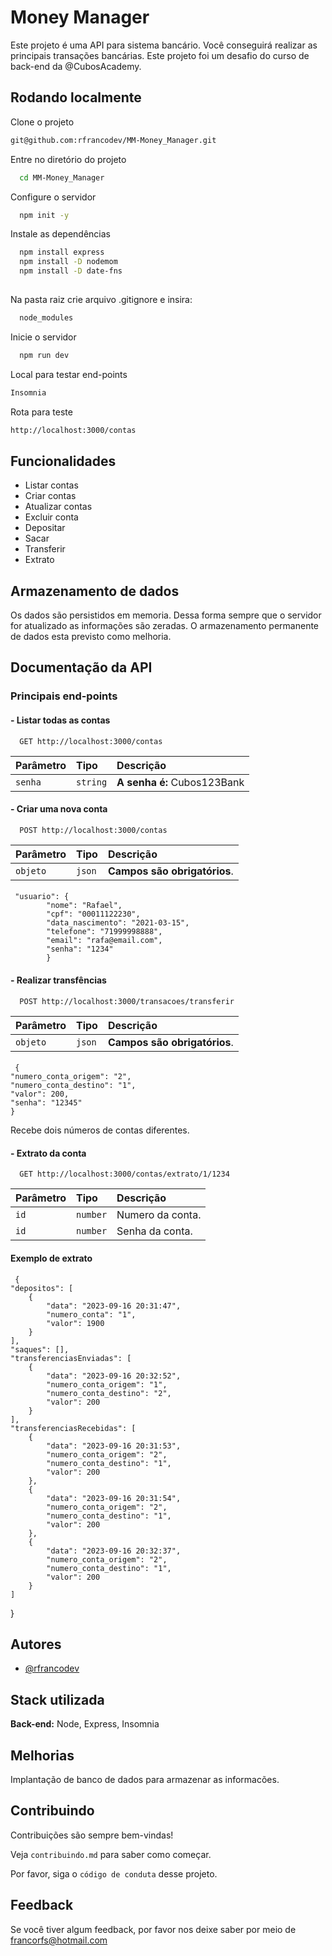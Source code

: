 
# Money Manager

Este projeto é uma API para sistema bancário. Você conseguirá realizar as principais transações bancárias.
Este projeto foi um desafio do curso de back-end da @CubosAcademy.
## Rodando localmente

Clone o projeto

```bash
git@github.com:rfrancodev/MM-Money_Manager.git
```

Entre no diretório do projeto

```bash
  cd MM-Money_Manager
```

Configure o servidor

```bash
  npm init -y
```
Instale as dependências

```bash
  npm install express
  npm install -D nodemom
  npm install -D date-fns
  
```
Na pasta raiz crie arquivo .gitignore e insira:

```bash
  node_modules
```

Inicie o servidor

```bash
  npm run dev
```

Local para testar end-points

```bash
Insomnia

```

Rota para teste

```bash
http://localhost:3000/contas

```


## Funcionalidades

- Listar contas
- Criar contas
- Atualizar contas
- Excluir conta
- Depositar
- Sacar
- Transferir
- Extrato


## Armazenamento de dados
Os dados são persistidos em memoria. Dessa forma sempre que o servidor for atualizado as informações são zeradas. 
O armazenamento permanente de dados esta previsto como melhoria.
## Documentação da API

### Principais end-points

#### - Listar todas as contas

```http
  GET http://localhost:3000/contas
```

| Parâmetro   | Tipo       | Descrição                           |
| :---------- | :--------- | :---------------------------------- |
| `senha` | `string` | **A senha é:** Cubos123Bank |

#### - Criar uma nova conta

```http
  POST http://localhost:3000/contas
```

| Parâmetro   | Tipo       | Descrição                                   |
| :---------- | :--------- | :------------------------------------------ |
| `objeto`      | `json` | **Campos são obrigatórios**.|

#### 
     "usuario": {
            "nome": "Rafael",
            "cpf": "00011122230",
            "data_nascimento": "2021-03-15",
            "telefone": "71999998888",
            "email": "rafa@email.com",
            "senha": "1234"
            }

#### - Realizar transfências

```http
  POST http://localhost:3000/transacoes/transferir
```

| Parâmetro   | Tipo       | Descrição                                   |
| :---------- | :--------- | :------------------------------------------ |
| `objeto`      | `json` | **Campos são obrigatórios**.|

#### 
     {
	"numero_conta_origem": "2",
	"numero_conta_destino": "1",
	"valor": 200,
	"senha": "12345"
    }

Recebe dois números de contas diferentes.
#### - Extrato da conta

```http
  GET http://localhost:3000/contas/extrato/1/1234
```

| Parâmetro   | Tipo       | Descrição                                   |
| :---------- | :--------- | :------------------------------------------ |
| `id`      | `number` | Numero da conta.|
| `id`      | `number` | Senha da conta.|

#### Exemplo de extrato
     {
	"depositos": [
		{
			"data": "2023-09-16 20:31:47",
			"numero_conta": "1",
			"valor": 1900
		}
	],
	"saques": [],
	"transferenciasEnviadas": [
		{
			"data": "2023-09-16 20:32:52",
			"numero_conta_origem": "1",
			"numero_conta_destino": "2",
			"valor": 200
		}
	],
	"transferenciasRecebidas": [
		{
			"data": "2023-09-16 20:31:53",
			"numero_conta_origem": "2",
			"numero_conta_destino": "1",
			"valor": 200
		},
		{
			"data": "2023-09-16 20:31:54",
			"numero_conta_origem": "2",
			"numero_conta_destino": "1",
			"valor": 200
		},
		{
			"data": "2023-09-16 20:32:37",
			"numero_conta_origem": "2",
			"numero_conta_destino": "1",
			"valor": 200
		}
	]
}


## Autores

- [@rfrancodev](https://github.com/rfrancodev)


## Stack utilizada


**Back-end:** Node, Express, Insomnia


## Melhorias

Implantação de banco de dados para armazenar as informacões.


## Contribuindo

Contribuições são sempre bem-vindas!

Veja `contribuindo.md` para saber como começar.

Por favor, siga o `código de conduta` desse projeto.


## Feedback

Se você tiver algum feedback, por favor nos deixe saber por meio de francorfs@hotmail.com


